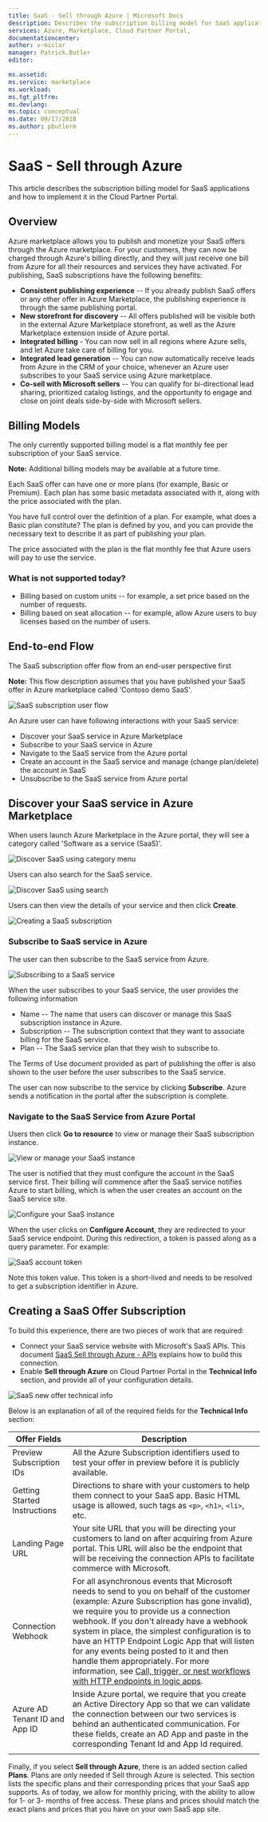 ```yaml
---
title: SaaS - Sell through Azure | Microsoft Docs
description: Describes the subscription billing model for SaaS applications and how to implement it.
services: Azure, Marketplace, Cloud Partner Portal, 
documentationcenter:
author: v-miclar
manager: Patrick.Butler  
editor:

ms.assetid: 
ms.service: marketplace
ms.workload: 
ms.tgt_pltfrm: 
ms.devlang: 
ms.topic: conceptual
ms.date: 09/17/2018
ms.author: pbutlerm
---
```



SaaS - Sell through Azure
=========================

This article describes the subscription billing model for SaaS applications and how to implement it in the Cloud Partner Portal.


Overview
--------

Azure marketplace allows you to publish and monetize your SaaS offers
through the Azure marketplace. For your customers, they can now be
charged through Azure's billing directly, and they will just receive one
bill from Azure for all their resources and services they have
activated. For publishing, SaaS subscriptions have the following
benefits:

-   **Consistent publishing experience** -- If you already publish SaaS
    offers or any other offer in Azure Marketplace, the publishing
    experience is through the same publishing portal.
-   **New storefront for discovery** -- All offers published will be
    visible both in the external Azure Marketplace storefront, as well
    as the Azure Marketplace extension inside of Azure portal.
-   **Integrated billing** - You can now sell in all regions where Azure
    sells, and let Azure take care of billing for you.
-   **Integrated lead generation** -- You can now automatically receive
    leads from Azure in the CRM of your choice, whenever an Azure user
    subscribes to your SaaS service using Azure marketplace.
-   **Co-sell with Microsoft sellers** -- You can qualify for
    bi-directional lead sharing, prioritized catalog listings, and the
    opportunity to engage and close on joint deals side-by-side with
    Microsoft sellers.

Billing Models
--------------

The only currently supported billing model is a flat monthly fee per
subscription of your SaaS service.

**Note:** Additional billing models may be available at a future time.

Each SaaS offer can have one or more plans (for example, Basic or
Premium). Each plan has some basic metadata associated with it, along
with the price associated with the plan.

You have full control over the definition of a plan. For example, what
does a Basic plan constitute? The plan is defined by you, and you
can provide the necessary text to describe it as part of publishing your
plan.

The price associated with the plan is the flat monthly fee that Azure
users will pay to use the service.

### What is not supported today?

-   Billing based on custom units -- for example, a set price based on
    the number of requests.
-   Billing based on seat allocation -- for example, allow Azure users
    to buy licenses based on the number of users.

End-to-end Flow
---------------

The SaaS subscription offer flow from an end-user perspective first

**Note:** This flow description assumes that you have published your
SaaS offer in Azure marketplace called 'Contoso demo SaaS'.

![SaaS subscription user
flow](media/saas-offer-subscription/saas-subscription-user-flow.png)

An Azure user can have following interactions with your SaaS service:

-   Discover your SaaS service in Azure Marketplace
-   Subscribe to your SaaS service in Azure
-   Navigate to the SaaS service from the Azure portal
-   Create an account in the SaaS service and manage (change
    plan/delete) the account in SaaS
-   Unsubscribe to the SaaS service from Azure portal

Discover your SaaS service in Azure Marketplace
-----------------------------------------------

When users launch Azure Marketplace in the Azure portal, they will see a
category called 'Software as a service (SaaS)'.

![Discover SaaS using category menu](media/saas-offer-subscription/saas-category-menu.png)

Users can also search for the SaaS service.

![Discover SaaS using search](media/saas-offer-subscription/saas-cpp-search.png)

Users can then view the details of your service and then click
**Create**.

![Creating a SaaS subscription](media/saas-offer-subscription/saas-create-subscription.png)

### Subscribe to SaaS service in Azure

The user can then subscribe to the SaaS service from Azure.

![Subscribing to a SaaS service](media/saas-offer-subscription/saas-subscribe-signup.png)

When the user subscribes to your SaaS service, the user provides the
following information

-   Name -- The name that users can discover or manage this SaaS
    subscription instance in Azure.
-   Subscription -- The subscription context that they want to
    associate billing for the SaaS service.
-   Plan -- The SaaS service plan that they wish to subscribe to.

The Terms of Use document provided as part of publishing the offer is also shown
to the user before the user subscribes to the SaaS service.

The user can now subscribe to the service by clicking **Subscribe**.
Azure sends a notification in the portal after the subscription is
complete.

### Navigate to the SaaS Service from Azure Portal

Users then click **Go to resource** to view or manage their SaaS
subscription instance.

![View or manage your SaaS instance](media/saas-offer-subscription/saas-go-to-resource.png)

The user is notified that they must configure the account in the SaaS
service first. Their billing will commence after the SaaS service
notifies Azure to start billing, which is when the user creates an
account on the SaaS service site.

![Configure your SaaS instance](media/saas-offer-subscription/saas-configure-account.png)

When the user clicks on **Configure Account**, they are redirected to
your SaaS service endpoint. During this redirection, a token is passed
along as a query parameter. For example:

![SaaS account token](media/saas-offer-subscription/saas-account-token.png)

Note this token value. This token is a short-lived and needs to be
resolved to get a subscription identifier in Azure.

Creating a SaaS Offer Subscription
----------------------------------

To build this experience, there are two pieces of work that are
required:

-   Connect your SaaS service website with Microsoft\'s SaaS APIs. This
    document
    [SaaS Sell through Azure - APIs](./cloud-partner-portal-saas-subscription-apis.md)
    explains how to build this connection.  
-   Enable **Sell through Azure** on Cloud Partner Portal in the
    **Technical Info** section, and provide all of your configuration
    details.

![SaaS new offer technical info](media/cpp-creating-saas-offers/saas-new-offer-technical-info-2.png)

Below is an explanation of all of the required fields for the **Technical Info** section:

|  **Offer Fields**                 |  **Description**                                   |
|  ----------------                 |  -------------------------------------             |
| Preview Subscription IDs          | All the Azure Subscription identifiers used to test your offer in preview before it is publicly available. |
| Getting Started Instructions      | Directions to share with your customers to help them connect to your SaaS app. Basic HTML usage is allowed, such tags as `<p>`, `<h1>`, `<li>`, etc.  |
| Landing Page URL                  | Your site URL that you will be directing your customers to land on after acquiring from Azure portal. This URL will also be the endpoint that will be receiving the connection APIs to facilitate commerce with Microsoft.  |
| Connection Webhook                | For all asynchronous events that Microsoft needs to send to you on behalf of the customer (example: Azure Subscription has gone invalid), we require you to provide us a connection webhook. If you don't already have a webhook system in place, the simplest configuration is to have an HTTP Endpoint Logic App that will listen for any events being posted to it and then handle them appropriately.  For more information, see [Call, trigger, or nest workflows with HTTP endpoints in logic apps](https://docs.microsoft.com/azure/logic-apps/logic-apps-http-endpoint). |
| Azure AD Tenant ID and App ID     | Inside Azure portal, we require that you create an Active Directory App so that we can validate the connection between our two services is behind an authenticated communication. For these fields, create an AD App and paste in the corresponding Tenant Id and App Id required. |
|  |  |


Finally, if you select **Sell through Azure**, there is an added section called **Plans**. Plans are only needed if Sell through Azure is
selected. This section lists the specific plans and their corresponding prices that your SaaS app supports. As of today, we allow for monthly
pricing, with the ability to allow for 1- or 3- months of free access. These plans and prices should match the exact plans and prices that you
have on your own SaaS app site.
